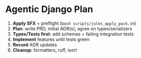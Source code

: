 # Agentic Django Plan

1) **Apply SFX** + preflight (`bash scripts/jules_apply_pack.sh`)
2) **Plan**: write PRD, initial ADR(s); agree on types/serializers
3) **Types/Tests first**: add schemas + failing integration tests
4) **Implement** features until tests green
5) **Record** ADR updates
6) **Cleanup**: formatters, ruff, isort
